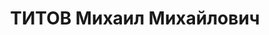 ---
title: ТИТОВ Михаил Михайлович
description: "техник-интендант 2 ранга, делопроизводитель Анжеро-Судженского РВК СибВО.\
  \ \n  ВКВС - 31.10.1937, ВМН. Расстрелян 31.10.1937, Новосибирск"
---